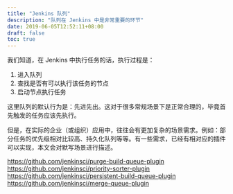 ```yaml
---
title: "Jenkins 队列"
description: "队列在 Jenkins 中是非常重要的环节"
date: 2019-06-05T12:52:11+08:00
draft: false
toc: true
---
```


我们知道，在 Jenkins 中执行任务的话，执行过程是：
1. 进入队列
2. 查找是否有可以执行该任务的节点
3. 启动节点执行任务

这里队列的默认行为是：先进先出。这对于很多常规场景下是正常合理的，毕竟首先触发的任务应该先执行。

但是，在实际的企业（或组织）应用中，往往会有更加复杂的场景需求。例如：部分任务的优先级相对比较高、持久化队列等等。有一些需求，已经有相对应的插件可以实现，本文会对默写场景进行描述。

https://github.com/jenkinsci/purge-build-queue-plugin
https://github.com/jenkinsci/priority-sorter-plugin
https://github.com/jenkinsci/persistent-build-queue-plugin
https://github.com/jenkinsci/merge-queue-plugin